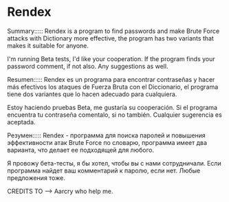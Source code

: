 # Rendex
Summary:::::
Rendex is a program to find passwords and make Brute Force attacks with Dictionary more effective, the program has two variants that makes it suitable for anyone.

I'm running Beta tests, I'd like your cooperation. If the program finds your password comment, if not also. Any suggestions as well.

Resumen:::::
Rendex es un programa para encontrar contraseñas y hacer más efectivos los ataques de Fuerza Bruta con el Diccionario, el programa tiene dos variantes que lo hacen adecuado para cualquiera.

Estoy haciendo pruebas Beta, me gustaría su cooperación. Si el programa encuentra tu contraseña comentalo, si no también. Cualquier sugerencia es aceptada.


Резумен:::::
Rendex - программа для поиска паролей и повышения эффективности атак Brute Force по словарю, программа имеет два варианта, что делает ее подходящей для любого.

Я провожу бета-тесты, я бы хотел, чтобы вы с нами сотрудничали. Если программа найдет ваш комментарий к паролю, если нет. Любые предложения тоже.

CREDITS TO --> Aarcry who help me.
